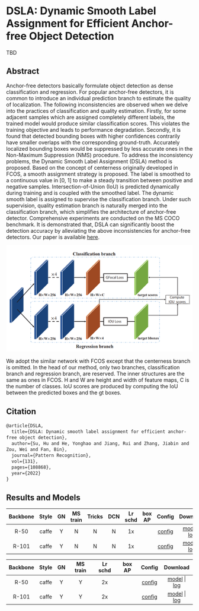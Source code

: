 # DSLA: Dynamic Smooth Label Assignment for Efficient Anchor-free Object Detection
TBD
## Abstract
Anchor-free detectors basically formulate object detection as dense classification and regression. 
For popular anchor-free detectors, it is common to introduce an individual prediction branch to 
estimate the quality of localization. The following inconsistencies are observed when we delve 
into the practices of classification and quality estimation. Firstly, for some adjacent samples 
which are assigned completely different labels, the trained model would produce similar 
classification scores. This violates the training objective and leads to performance degradation. 
Secondly, it is found that detected bounding boxes with higher confidences contrarily have smaller 
overlaps with the corresponding ground-truth. Accurately localized bounding boxes would be 
suppressed by less accurate ones in the Non-Maximum Suppression (NMS) procedure. To address 
the inconsistency problems, the Dynamic Smooth Label Assignment (DSLA) method is proposed. 
Based on the concept of centerness originally developed in FCOS, a smooth assignment strategy 
is proposed. The label is smoothed to a continuous value in [0, 1] to make a steady transition 
between positive and negative samples. Intersection-of-Union (IoU) is predicted dynamically 
during training and is coupled with the smoothed label. The dynamic smooth label is assigned 
to supervise the classification branch. Under such supervision, quality estimation branch is 
naturally merged into the classification branch, which simplifies the architecture of anchor-free 
detector. Comprehensive experiments are conducted on the MS COCO benchmark. It is demonstrated that,
DSLA can significantly boost the detection accuracy by alleviating the above inconsistencies for 
anchor-free detectors. Our paper is available [here](https://arxiv.org/abs/2208.00817).

![Approach](../../resources/img.png)

We adopt the similar network with FCOS except that the centerness branch is
omitted. In the head of our method, only two branches, classification branch 
and regression branch, are reserved. The inner structures are the same as ones 
in FCOS. H and W are height and width of feature maps, C is the number of 
classes. IoU scores are produced by computing the IoU between the predicted 
boxes and the gt boxes.


## Citation
```
@article{DSLA,
  title={DSLA: Dynamic smooth label assignment for efficient anchor-free object detection},
  author={Su, Hu and He, Yonghao and Jiang, Rui and Zhang, Jiabin and Zou, Wei and Fan, Bin},
  journal={Pattern Recognition},
  vol={131},
  pages={108868},
  year={2022}
}
```


## Results and Models

| Backbone  | Style   | GN      | MS train | Tricks  | DCN     | Lr schd | box AP | Config | Download |
|:---------:|:-------:|:-------:|:--------:|:-------:|:-------:|:-------:|:------:|:------:|:--------:|
| R-50      | caffe   | Y       | N        | N       | N       | 1x      |  | [config]() | [model]() &#124; [log]() |
| R-101     | caffe   | Y       | N        | N       | N       | 1x      |  | [config]() | [model]() &#124; [log]() |

| Backbone  | Style   | GN      | MS train | Lr schd | box AP | Config | Download |
|:---------:|:-------:|:-------:|:--------:|:-------:|:------:|:------:|:--------:|
| R-50      | caffe   | Y       | Y        | 2x      |   | [config]() | [model]() &#124; [log]() |
| R-101     | caffe   | Y       | Y        | 2x      |   | [config]() | [model]() &#124; [log]() |